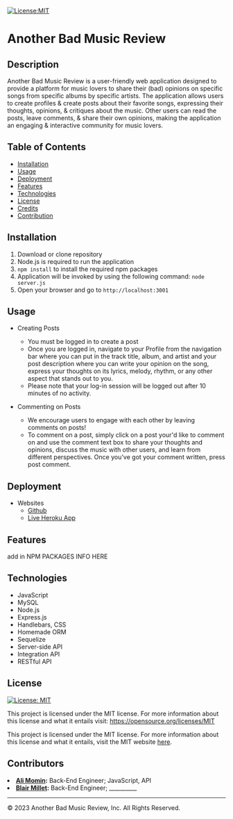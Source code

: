 [![License:MIT](https://img.shields.io/badge/License-MIT-yellow.svg)](https://opensource.org/licenses/MIT)

# Another Bad Music Review

## Description

Another Bad Music Review is a user-friendly web application designed to provide a platform for music lovers to share their (bad) opinions on specific songs from specific albums by specific artists. The application allows users to create profiles & create posts about their favorite songs, expressing their thoughts, opinions, & critiques about the music. Other users can read the posts, leave comments, & share their own opinions, making the application an engaging & interactive community for music lovers.


## Table of Contents

- [Installation](#installation)
- [Usage](#usage)
- [Deployment](#deployment)
- [Features](#features)
- [Technologies](#technologies)
- [License](#license)
- [Credits](#credits)
- [Contribution](#how-to-contribute)

## Installation

1. Download or clone repository
2. Node.js is required to run the application
3. `npm install` to install the required npm packages
4. Application will be invoked by using the following command: `node server.js`
5. Open your browser and go to `http://localhost:3001`

## Usage
* Creating Posts
  * You must be logged in to create a post
  * Once you are logged in, navigate to your Profile from the navigation bar where you can put in the track title, album, and artist and your post description where you can write your opinion on the song, express your thoughts on its lyrics, melody, rhythm, or any other aspect that stands out to you.
  * Please note that your log-in session will be logged out after 10 minutes of no activity.

* Commenting on Posts
  * We encourage users to engage with each other by leaving comments on posts! 
  * To comment on a post, simply click on a post your'd like to comment on and use the comment text box to share your thoughts and opinions, discuss the music with other users, and learn from different perspectives. Once you've got your comment written, press post comment.

## Deployment

* Websites
  * [Github](https://github.com/)
  * [Live Heroku App]()

## Features
add in NPM PACKAGES INFO HERE


## Technologies
* JavaScript
* MySQL
* Node.js
* Express.js
* Handlebars, CSS
* Homemade ORM
* Sequelize
* Server-side API
* Integration API
* RESTful API


## License
[![License: MIT](https://img.shields.io/badge/License-MIT-yellow.svg)](https://opensource.org/licenses/MIT)

This project is licensed under the MIT license. For more information about this license and what it entails visit:
https://opensource.org/licenses/MIT

This project is licensed under the MIT license. For more information about this license and what it entails, visit the MIT website <a href="https://opensource.org/licenses/MIT">here</a>.




## Contributors

<li><strong><a href="https://github.com/alimomin7861" target="__blank">Ali Momin</a>:</strong> Back-End Engineer; JavaScript, API</li>
<li><strong><a href="https://github.com/blairrrrwho" target="__blank">Blair Millet</a>:</strong> Back-End Engineer; __________</li>




- - -  
© 2023 Another Bad Music Review, Inc. All Rights Reserved.